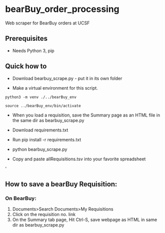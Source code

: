# bearBuy_order_processing
Web scraper for BearBuy orders at UCSF

## Prerequisites

- Needs Python 3, pip

## Quick how to

- Download bearbuy_scrape.py - put it in its own folder

- Make a virtual environment for this script. 

`python3 -m venv ./../bearBuy_env`

`source ../bearBuy_env/bin/activate`

- When you load a requisition, save the Summary page as an HTML file in the same dir as bearbuy_scrape.py

- Download requirements.txt

- Run pip install -r requirements.txt

- python bearbuy_scrape.py

- Copy and paste allRequisitions.tsv into your favorite spreadsheet

‘
## How to save a bearBuy Requisition:

### On BearBuy:

1. Documents>Search Documents>My Requisitions
2. Click on the requisition no. link
3. On the Summary tab page, Hit Ctrl-S, save webpage as HTML in same dir as bearbuy_scrape.py

